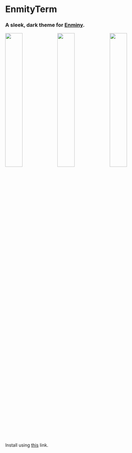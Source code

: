 # EnmityTerm

### A sleek, dark theme for [Enminy](https://github.com/enmity-mod/enmity).


<img src="https://user-images.githubusercontent.com/24487638/167592925-7b60b4e0-e936-40e3-945c-ac50b161b9ae.png" width=33% height=33%><img src="https://user-images.githubusercontent.com/24487638/167592163-c8e1eee2-2cfd-4f12-a6e1-7e638cdb2f25.PNG" width=33% height=33%><img src="https://user-images.githubusercontent.com/24487638/167592165-a702fea1-e711-44df-9a85-863f81f5213a.PNG" width=33% height=33%>

Install using [this](https://raw.githubusercontent.com/Bobrobot1/EnmityStealth/main/Stealth.json) link.
